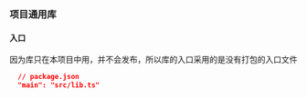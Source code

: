 ### 项目通用库

#### 入口

因为库只在本项目中用，并不会发布，所以库的入口采用的是没有打包的入口文件

```json
  // package.json
  "main": "src/lib.ts"
```
